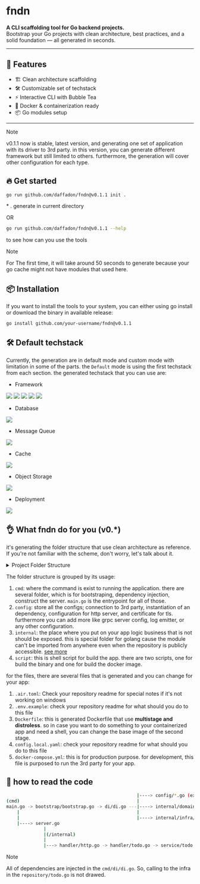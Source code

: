 # fndn

**A CLI scaffolding tool for Go backend projects.**  
Bootstrap your Go projects with clean architecture, best practices, and a solid foundation — all generated in seconds.

---

## 🚀 Features

<!-- - 🔧 Configurable tech stack options -->

- 🏗️ Clean architecture scaffolding
- 🛠️ Customizable set of techstack
- ⚡ Interactive CLI with Bubble Tea
- 🐳 Docker & containerization ready
- 📦 Go modules setup

---

> [!NOTE]
> v0.1.1 now is stable, latest version, and generating one set of application with its driver to 3rd party. in this version, you can generate different framework but still limited to others. furthermore, the generation will cover other configuration for each type.
  
## 🔥 Get started

```bash
go run github.com/daffadon/fndn@v0.1.1 init .
```

\* . generate in current directory

OR

```bash
go run github.com/daffadon/fndn@v0.1.1 --help
```

to see how can you use the tools

> [!NOTE]
> For The first time, it will take around 50 seconds to generate because your go cache might not have modules that used here.

## 📦 Installation

If you want to install the tools to your system, you can either using go install or download the binary in available release:

```bash
go install github.com/your-username/fndn@v0.1.1
```

## 🛠️ Default techstack

Currently, the generation are in default mode and custom mode with limitation in some of the parts. the `Default` mode is using the first techstack from each section. the generated techstack that you can use are:

- Framework

![](https://img.shields.io/badge/gin-3997AA?style=for-the-badge&logo=gin&logoColor=white)
![](https://img.shields.io/badge/fiber-00ACD7?style=for-the-badge&logo=fiber)
![](https://img.shields.io/badge/echo-00AFD1?style=for-the-badge&logo=echo)
![](https://img.shields.io/badge/chi-01933F?style=for-the-badge&logo=chi)
![](https://img.shields.io/badge/gorilla/mux-939292?style=for-the-badge&logo=gorilla)

- Database

![](https://img.shields.io/badge/PostgreSQL-316192?style=for-the-badge&logo=postgresql&logoColor=white)

- Message Queue

![](https://img.shields.io/badge/nats-2DACE1?style=for-the-badge&logo=nats&logoColor=white)

- Cache

![](https://img.shields.io/badge/redis-%23DD0031.svg?&style=for-the-badge&logo=redis&logoColor=white)

- Object Storage

![](https://img.shields.io/badge/minio-C8324D?style=for-the-badge&logo=nats&logoColor=white)

- Deployment

![](https://img.shields.io/badge/Docker-2CA5E0?style=for-the-badge&logo=docker&logoColor=white)

## 👌 What fndn do for you (v0.\*)

it's generating the folder structure that use clean architecture as reference. If you're not familiar with the scheme, don't worry, let's talk about it.

<details>
<summary>Project Folder Structure</summary>

```bash
project
├── cmd
│   ├── bootstrap
│   │   └── bootstrap.go
│   ├── di
│   │   └── container.go
│   ├── server
│   │   └── server.go
│   └── main.go
├── config
│   ├── cache
│   │   └── redis.go
│   ├── env
│   │   └── env.go
│   ├── logger
│   │   └── zerolog.go
│   ├── mq
│   │   ├── nats-server.conf
│   │   └── nats.go
│   ├── router
│   │   └── http.go
│   └── storage
│       ├── minio.go
│       └── postgresql.go
├── internal
│   ├── domain
│   │   ├── dto
│   │   │   └── todo.go
│   │   ├── handler
│   │   │   ├── http.go
│   │   │   └── todo.go
│   │   ├── repository
│   │   │   └── todo.go
│   │   └── service
│   │       └── todo.go
│   ├── infra
│   │   ├── cache
│   │   │   └── redis.go
│   │   ├── mq
│   │   │   └── jetstream_infra.go
│   │   └── storage
│   │       ├── minio.go
│   │       └── querier.go
│   └── pkg
│       └── .gitkeep
├── script
│   ├── build-binary.sh
│   └── docker-build.sh
├── .air.toml
├── .env.example
├── .gitignore
├── Dockerfile
├── Makefile
├── README.md
├── VERSION
├── config.local.yaml
├── docker-compose.yml
├── go.mod
└── go.sum
```

</details>

The folder structure is grouped by its usage:

1. `cmd`: where the command is exist to running the application. there are several folder, which is for bootstraping, dependency injection, construct the server. `main.go` is the entrypoint for all of those.
2. `config`: store all the configs; connection to 3rd party, instantiation of an dependency, configuration for http server, and certificate for tls. furthermore you can add more like grpc server config, log emitter, or any other configuration.
3. `internal`: the place where you put on your app logic business that is not should be exposed. this is special folder for golang cause the module can't be imported from anywhere even when the repository is publicly accessible. [see more](https://go.dev/doc/go1.4#internalpackages)
4. `script`: this is shell script for build the app. there are two scripts, one for build the binary and one for build the docker image.

for the files, there are several files that is generated and you can change for your app:

1. `.air.toml`: Check your repository readme for special notes if it's not working on windows
2. `.env.example`: check your repository readme for what should you do to this file
3. `Dockerfile`: this is generated Dockerfile that use **multistage and distroless**. so in case you want to do something to your containerized app and need a shell, you can change the base image of the second stage.
4. `config.local.yaml`: check your repository readme for what should you do to this file
5. `docker-compose.yml`: this is for production purpose. for development, this file is purposed to run the 3rd party for your app.

## 🔀 how to read the code

```bash
                                                 |----> config/*.go (except /env)
(cmd)                                            |
main.go -> bootstrap/bootstrap.go -> di/di.go ---|----> internal/domain/*.go (except /dto)
    |                                            |
    |                                            |----> internal/infra/*.go
    |----> server.go
              |
              |(/internal)
              |
              |---> handler/http.go -> handler/todo.go -> service/todo.go -> repository/todo.go
```

> [!NOTE]
> All of dependencies are injected in the `cmd/di/di.go`. So, calling to the infra in the `repository/todo.go` is not drawed.
